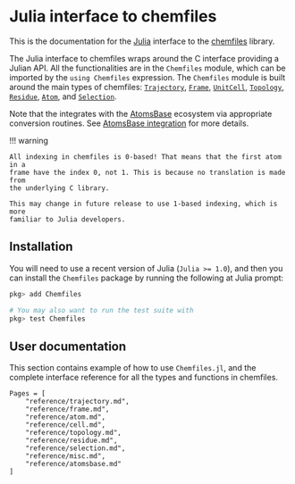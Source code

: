 # Julia interface to chemfiles

This is the documentation for the [Julia](http://julialang.org/) interface to
the [chemfiles](https://chemfiles.org/) library.

The Julia interface to chemfiles wraps around the C interface providing a Julian
API. All the functionalities are in the `Chemfiles` module, which can be
imported by the `using Chemfiles` expression. The `Chemfiles` module is built
around the main types of chemfiles: [`Trajectory`](@ref), [`Frame`](@ref),
[`UnitCell`](@ref), [`Topology`](@ref), [`Residue`](@ref), [`Atom`](@ref), and
[`Selection`](@ref).

Note that the integrates with the [AtomsBase](https://github.com/JuliaMolSim/AtomsBase.jl)
ecosystem via appropriate conversion routines. See [AtomsBase integration](@ref)
for more details.

!!! warning

    All indexing in chemfiles is 0-based! That means that the first atom in a
    frame have the index 0, not 1. This is because no translation is made from
    the underlying C library.

    This may change in future release to use 1-based indexing, which is more
    familiar to Julia developers.

## Installation

You will need to use a recent version of Julia (`Julia >= 1.0`), and then you
can install the `Chemfiles` package by running the following at Julia prompt:

```julia
pkg> add Chemfiles

# You may also want to run the test suite with
pkg> test Chemfiles
```

## User documentation

This section contains example of how to use `Chemfiles.jl`, and the complete
interface reference for all the types and functions in chemfiles.

```@contents
Pages = [
    "reference/trajectory.md",
    "reference/frame.md",
    "reference/atom.md",
    "reference/cell.md",
    "reference/topology.md",
    "reference/residue.md",
    "reference/selection.md",
    "reference/misc.md",
    "reference/atomsbase.md"
]
```
